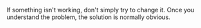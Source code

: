 If something isn't working, don't simply try to change it. Once you understand the problem, the solution is normally obvious.